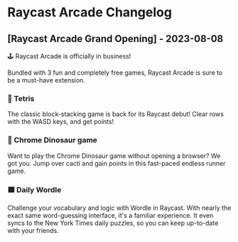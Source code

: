 # Raycast Arcade Changelog

## [Raycast Arcade Grand Opening] - 2023-08-08

🕹️ Raycast Arcade is officially in business!

Bundled with 3 fun and completely free games, Raycast Arcade is sure to be a must-have extension.

### 🧩 Tetris

The classic block-stacking game is back for its Raycast debut! Clear rows with the WASD keys, and get points!

### 🦖 Chrome Dinosaur game

Want to play the Chrome Dinosaur game without opening a browser? We got you. Jump over cacti and gain points in this fast-paced endless runner game.

### 🟩 Daily Wordle

Challenge your vocabulary and logic with Wordle in Raycast. With nearly the exact same word-guessing interface, it's a familiar experience. It even syncs to the New York Times daily puzzles, so you can keep up-to-date with your friends.
